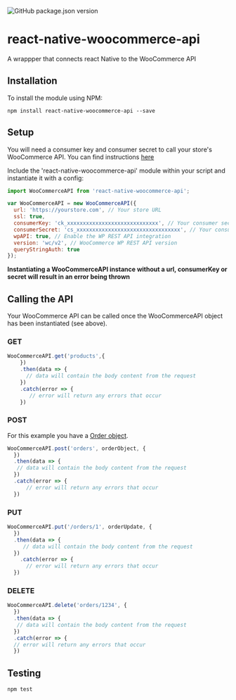 ![GitHub package.json version](https://img.shields.io/github/package-json/v/techneplus/react-native-woocommerce-api.svg)
# react-native-woocommerce-api
A wrappper that connects react Native to the WooCommerce API

## Installation

To install the module using NPM:

```
npm install react-native-woocommerce-api --save
```

## Setup

You will need a consumer key and consumer secret to call your store's WooCommerce API. You can find instructions [here](https://docs.woocommerce.com/document/woocommerce-rest-api/)

Include the 'react-native-woocommerce-api' module within your script and instantiate it with a config:

```javascript
import WooCommerceAPI from 'react-native-woocommerce-api';

var WooCommerceAPI = new WooCommerceAPI({
  url: 'https://yourstore.com', // Your store URL
  ssl: true,
  consumerKey: 'ck_xxxxxxxxxxxxxxxxxxxxxxxxxxxxx', // Your consumer secret
  consumerSecret: 'cs_xxxxxxxxxxxxxxxxxxxxxxxxxxxxxxxxx', // Your consumer secret
  wpAPI: true, // Enable the WP REST API integration
  version: 'wc/v2', // WooCommerce WP REST API version
  queryStringAuth: true
});
```

**Instantiating a WooCommerceAPI instance without a url, consumerKey or secret will result in an error being thrown**

## Calling the API

Your WooCommerce API can be called once the WooCommerceAPI object has been instantiated (see above).

### GET

```javascript
WooCommerceAPI.get('products',{
    })
    .then(data => {
      // data will contain the body content from the request
    })
    .catch(error => {
       // error will return any errors that occur
    })
```

### POST

For this example you have a [Order object](http://woocommerce.github.io/woocommerce-rest-api-docs/#create-an-order).

```javascript
WooCommerceAPI.post('orders', orderObject, {
  })
  .then(data => {
   // data will contain the body content from the request
  })
  .catch(error => {
      // error will return any errors that occur
  })
```

### PUT

```javascript
WooCommerceAPI.put('/orders/1', orderUpdate, {
  })
  .then(data => {
     // data will contain the body content from the request
  })
    .catch(error => {
      // error will return any errors that occur
  })
```

### DELETE

```javascript
WooCommerceAPI.delete('orders/1234', {
  })
  .then(data => {
   // data will contain the body content from the request
  })
  .catch(error => {
  // error will return any errors that occur
  })
```

## Testing

```
npm test
```
